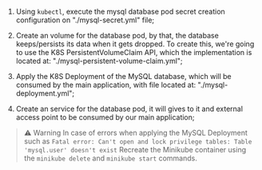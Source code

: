1. Using `kubectl`, execute the mysql database pod secret creation configuration on "./mysql-secret.yml" file;

2. Create an volume for the database pod, by that, the database keeps/persists its data when it gets dropped. To create this, we're going to use the K8S PersistentVolumeClaim API, which the implementation is located at: "./mysql-persistent-volume-claim.yml";

3. Apply the K8S Deployment of the MySQL database, which will be consumed by the main application, with file located at: "./mysql-deployment.yml";

4. Create an service for the database pod, it will gives to it and external access point to be consumed by our main application;


> ⚠️ Warning
> In case of errors when applying the MySQL Deployment such as `Fatal error: Can't open and lock privilege tables: Table 'mysql.user' doesn't exist`
> Recreate the Minikube container using the `minikube delete` and `minikube start` commands.
